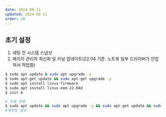 ```yaml
---
date: 2024-08-11
updated: 2024-08-11
order: 10
---
```

## 초기 설정
1. 세팅 전 시스템 스냅샷
2. 패키지 관리자 최신화 및 커널 업데이트(22.04 기준. 노트북 일부 드라이버가 안잡혀서 작업함)
```sh
$ sudo apt update & sudo apt upgrade -y
$ sudo apt-get update && sudo apt-get upgrade -y
$ sudo apt install linux-firmware
$ sudo apt install linux-oem-22.04d
$ init 6

# 한줄 명령
$ sudo apt update && sudo apt upgrade -y && sudo apt-get update && sudo apt-get upgrade -y && sudo apt install linux-firmware -y && sudo apt install linux-oem-22.04d -y && init 6
#재부팅 필요
```
